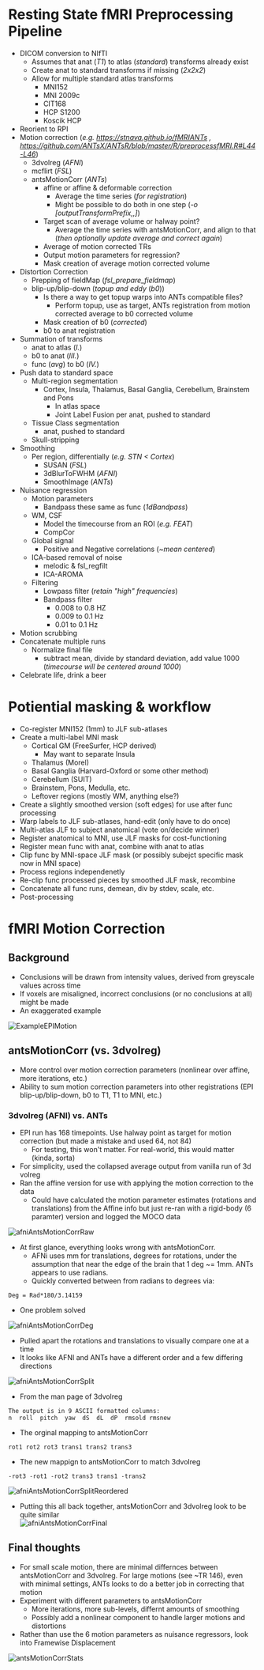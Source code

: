 # Resting State fMRI Preprocessing Pipeline  
* DICOM conversion to NIfTI  
  * Assumes that anat (*T1*) to atlas (*standard*) transforms already exist  
  * Create anat to standard transforms if missing (*2x2x2*)  
  * Allow for multiple standard atlas transforms  
    * MNI152  
    * MNI 2009c  
    * CIT168  
    * HCP S1200  
    * Koscik HCP  
* Reorient to RPI   
* Motion correction (*e.g. https://stnava.github.io/fMRIANTs , https://github.com/ANTsX/ANTsR/blob/master/R/preprocessfMRI.R#L44-L46*)  
  * 3dvolreg (*AFNI*)  
  * mcflirt (*FSL*)  
  * antsMotionCorr (*ANTs*)  
    * affine or affine & deformable correction  
      * Average the time series (*for registration*)  
      * Might be possible to do both in one step (*-o [outputTransformPrefix,<outputWarpedImage>,<outputAverageImage>]*)  
    * Target scan of average volume or halway point?  
      * Average the time series with antsMotionCorr, and align to that (*then optionally update average and correct again*)  
    * Average of motion corrected TRs  
    * Output motion parameters for regression?  
    * Mask creation of average motion corrected volume  
* Distortion Correction  
  * Prepping of fieldMap (*fsl_prepare_fieldmap*)  
  * blip-up/blip-down (*topup and eddy* (*b0*))  
    * Is there a way to get topup warps into ANTs compatible files?  
      * Perform topup, use as target, ANTs registration from motion corrected average to b0 corrected volume  
    * Mask creation of b0 (*corrected*)  
    * b0 to anat registration  
* Summation of transforms  
  * anat to atlas (*I.*)  
  * b0 to anat (*III.*)  
  * func (*avg*) to b0 (*IV.*)  
* Push data to standard space  
  * Multi-region segmentation  
    * Cortex, Insula, Thalamus, Basal Ganglia, Cerebellum, Brainstem and Pons  
      * In atlas space  
      * Joint Label Fusion per anat, pushed to standard  
  * Tissue Class segmentation  
    * anat, pushed to standard  
  * Skull-stripping  
* Smoothing  
  * Per region, differentially (*e.g. STN < Cortex*)  
    * SUSAN (*FSL*)  
    * 3dBlurToFWHM (*AFNI*)  
    * SmoothImage (*ANTs*)  
* Nuisance regression  
  * Motion parameters  
    * Bandpass these same as func (*1dBandpass*)  
  * WM, CSF  
    * Model the timecourse from an ROI (*e.g. FEAT*)  
    * CompCor  
  * Global signal  
    * Positive and Negative correlations (*~mean centered*)  
  * ICA-based removal of noise  
    * melodic & fsl_regfilt  
    * ICA-AROMA  
  * Filtering  
    * Lowpass filter (*retain "high" frequencies*)  
    * Bandpass filter  
      * 0.008 to 0.8 HZ  
      * 0.009 to 0.1 Hz  
      * 0.01 to 0.1 Hz  
* Motion scrubbing  
* Concatenate multiple runs  
  * Normalize final file  
    * subtract mean, divide by standard deviation, add value 1000 (*timecourse will be centered around 1000*)  
* Celebrate life, drink a beer  





# Potiential masking & workflow  
* Co-register MNI152 (1mm) to JLF sub-atlases  
* Create a multi-label MNI mask  
  * Cortical GM  (FreeSurfer, HCP derived)  
    * May want to separate Insula
  * Thalamus (Morel)
  * Basal Ganglia (Harvard-Oxford or some other method)  
  * Cerebellum (SUIT)  
  * Brainstem, Pons, Medulla, etc.  
  * Leftover regions (mostly WM, anything else?)  
* Create a slightly smoothed version (soft edges) for use after func processing  
* Warp labels to JLF sub-atlases, hand-edit (only have to do once)  
* Multi-atlas JLF to subject anatomical (vote on/decide winner)  
* Register anatomical to MNI, use JLF masks for cost-functioning  
* Register mean func with anat, combine with anat to atlas  
* Clip func by MNI-space JLF mask (or possibly subejct specific mask now in MNI space)  
* Process regions independenetly  
* Re-clip func processed pieces by smoothed JLF mask, recombine  
* Concatenate all func runs, demean, div by stdev, scale, etc. 
* Post-processing  





# fMRI Motion Correction  
 ## Background  
 * Conclusions will be drawn from intensity values, derived from greyscale values across time    
 * If voxels are misaligned, incorrect conclusions (or no conclusions at all) might be made  
 * An exaggerated example  
 
  ![ExampleEPIMotion](https://github.com/brussj/nimg_core/blob/master/pipelines/motionCorrectionExample.png)  
 
 ## antsMotionCorr (vs. 3dvolreg)  
 * More control over motion correction parameters (nonlinear over affine, more iterations, etc.)  
 * Ability to sum motion correction parameters into other registrations (EPI blip-up/blip-down, b0 to T1, T1 to MNI, etc.)  
 
 ### 3dvolreg (AFNI) vs. ANTs  
 * EPI run has 168 timepoints.  Use halway point as target for motion correction (but made a mistake and used 64, not 84)  
   * For testing, this won't matter.  For real-world, this would matter (kinda, sorta)  
 * For simplicity, used the collapsed average output from vanilla run of 3d volreg  
 * Ran the affine version for use with applying the motion correction to the data  
   * Could have calculated the motion parameter estimates (rotations and translations) from the Affine info but just re-ran with a rigid-body (6 paramter) version and logged the MOCO data
 
 ![afniAntsMotionCorrRaw](https://github.com/brussj/nimg_core/blob/master/pipelines/AFNI_ANTs_motParams_Raw.png)  
 
 * At first glance, everything looks wrong with antsMotionCorr.  
   * AFNi uses mm for translations, degrees for rotations, under the assumption that near the edge of the brain that 1 deg ~= 1mm.  ANTs appears to use radians.
   * Quickly converted between from radians to degrees via:
```  
Deg = Rad*180/3.14159  
```  
 * One problem solved  
  
 ![afniAntsMotionCorrDeg](https://github.com/brussj/nimg_core/blob/master/pipelines/AFNI_ANTs_motParams_ANTsDeg.png)  
 
 * Pulled apart the rotations and translations to visually compare one at a time  
 * It looks like AFNI and ANTs have a different order and a few differing directions  
 
 ![afniAntsMotionCorrSplit](https://github.com/brussj/nimg_core/blob/master/pipelines/AFNI_ANTs_RotationsTranslations_base.png)  

 * From the man page of 3dvolreg  
```  
The output is in 9 ASCII formatted columns:  
n  roll  pitch  yaw  dS  dL  dP  rmsold rmsnew  
```  
 * The orginal mapping to antsMotionCorr  
```
rot1 rot2 rot3 trans1 trans2 trans3  
```
 * The new mappign to antsMotionCorr to match 3dvolreg  
```
-rot3 -rot1 -rot2 trans3 trans1 -trans2  
```  

 ![afniAntsMotionCorrSplitReordered](https://github.com/brussj/nimg_core/blob/master/pipelines/AFNI_ANTs_RotationsTranslations_FlippedSwapped.png)  
 
 * Putting this all back together, antsMotionCorr and 3dvolreg look to be quite similar  
![afniAntsMotionCorrFinal](https://github.com/brussj/nimg_core/blob/master/pipelines/AFNI_ANTs_motParams_ANTsDeg_FlippedSwapped.png)  

## Final thoughts
* For small scale motion, there are minimal differnces between antsMotionCorr and 3dvolreg.  For large motions (see ~TR 146), even with minimal settings, ANTs looks to do a better job in correcting that motion  
* Experiment with different parameters to antsMotionCorr  
  * More iterations, more sub-levels, differnt amounts of smoothing  
  * Possibly add a nonlinear component to handle larger motions and distortions  
* Rather than use the 6 motion parameters as nuisance regressors, look into Framewise Displacement
 
![antsMotionCorrStats](https://github.com/brussj/nimg_core/blob/master/antsMotionCorrPlot_test.png)  
